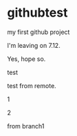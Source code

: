 # githubtest
my first github project

I'm leaving on 7.12.

Yes, hope so.

test

test from remote.


1

2

from branch1
